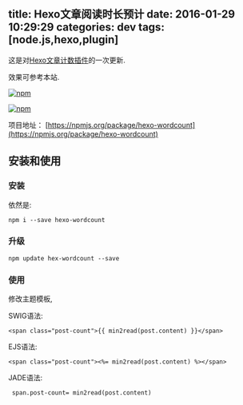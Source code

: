 title: Hexo文章阅读时长预计
date: 2016-01-29 10:29:29
categories: dev
tags: [node.js,hexo,plugin]
---

这是对[Hexo文章计数插件](http://blog.willin.wang/posts/2015/hexo-wordcount/)的一次更新.

效果可参考本站.

<!-- more -->

[![npm](https://img.shields.io/npm/dm/hexo-wordcount.svg)](https://npmjs.org/package/hexo-wordcount) 

[![npm](https://img.shields.io/npm/dt/hexo-wordcount.svg)](https://npmjs.org/package/hexo-wordcount) 

项目地址： [https://npmjs.org/package/hexo-wordcount](https://npmjs.org/package/hexo-wordcount)


## 安装和使用

### 安装

依然是:

```
npm i --save hexo-wordcount
```

### 升级

```
npm update hex-wordcount --save
```

### 使用

修改主题模板,

SWIG语法:

```swig
<span class="post-count">{{ min2read(post.content) }}</span>
```

EJS语法:

```ejs
<span class="post-count"><%= min2read(post.content) %></span>
```

JADE语法:

```jade
 span.post-count= min2read(post.content) 
```

